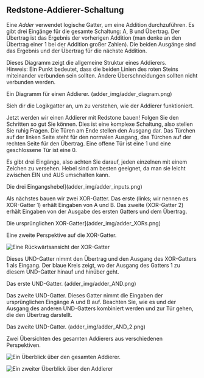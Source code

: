 ## Redstone-Addierer-Schaltung

Eine _Adder_ verwendet logische Gatter, um eine Addition durchzuführen. Es gibt drei Eingänge für die gesamte Schaltung: A, B und Übertrag. Der Übertrag ist das Ergebnis der vorherigen Addition (man denke an den Übertrag einer 1 bei der Addition großer Zahlen). Die beiden Ausgänge sind das Ergebnis und der Übertrag für die nächste Addition.

Dieses Diagramm zeigt die allgemeine Struktur eines Addierers.  
Hinweis: Ein Punkt bedeutet, dass die beiden Linien des roten Steins miteinander verbunden sein sollten.  Andere Überschneidungen sollten nicht verbunden werden.

Ein Diagramm für einen Addierer. (adder_img/adder_diagram.png)

Sieh dir die Logikgatter an, um zu verstehen, wie der Addierer funktioniert.

Jetzt werden wir einen Addierer mit Redstone bauen! Folgen Sie den Schritten so gut Sie können. Dies ist eine komplexe Schaltung, also stellen Sie ruhig Fragen. Die Türen am Ende stellen den Ausgang dar. Das Türchen auf der linken Seite steht für den normalen Ausgang, das Türchen auf der rechten Seite für den Übertrag. Eine offene Tür ist eine 1 und eine geschlossene Tür ist eine 0.

Es gibt drei Eingänge, also achten Sie darauf, jeden einzelnen mit einem Zeichen zu versehen. Hebel sind am besten geeignet, da man sie leicht zwischen EIN und AUS umschalten kann.

Die drei Eingangshebel](adder_img/adder_inputs.png)

Als nächstes bauen wir zwei XOR-Gatter. Das erste (links; wir nennen es XOR-Gatter 1) erhält Eingaben von A und B. Das zweite (XOR-Gatter 2) erhält Eingaben von der Ausgabe des ersten Gatters und dem Übertrag.

Die ursprünglichen XOR-Gatter](adder_img/adder_XORs.png)

Eine zweite Perspektive auf die XOR-Gatter.

![Eine Rückwärtsansicht der XOR-Gatter](adder_img/adder_XORs_backwards.png)

Dieses UND-Gatter nimmt den Übertrag und den Ausgang des XOR-Gatters 1 als Eingang. Der blaue Kreis zeigt, wo der Ausgang des Gatters 1 zu diesem UND-Gatter hinauf und hinüber geht.

Das erste UND-Gatter. (adder_img/adder_AND.png)

Das zweite UND-Gatter. Dieses Gatter nimmt die Eingaben der ursprünglichen Eingänge A und B auf. Beachten Sie, wie es und der Ausgang des anderen UND-Gatters kombiniert werden und zur Tür gehen, die den Übertrag darstellt.

Das zweite UND-Gatter. (adder_img/adder_AND_2.png)

Zwei Übersichten des gesamten Addierers aus verschiedenen Perspektiven.

![Ein Überblick über den gesamten Addierer.](adder_img/adder_overview.png)  

![Ein zweiter Überblick über den Addierer](adder_img/adder_overview_backwards.png)
